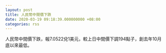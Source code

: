 ```yaml
---
layout: post
title: 人民幣中間價下跌
date: 2020-03-19 09:18:39.000000000 +08:00
categories: rss
---
```


人民幣中間價下跌，報7.0522兌1美元，較上日中間價下調194點子，創去年10月底以來最低。

